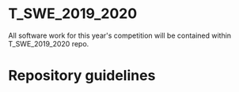 # T_SWE_2019_2020
All software work for this year's competition will be contained within T_SWE_2019_2020 repo. 

# Repository guidelines 
